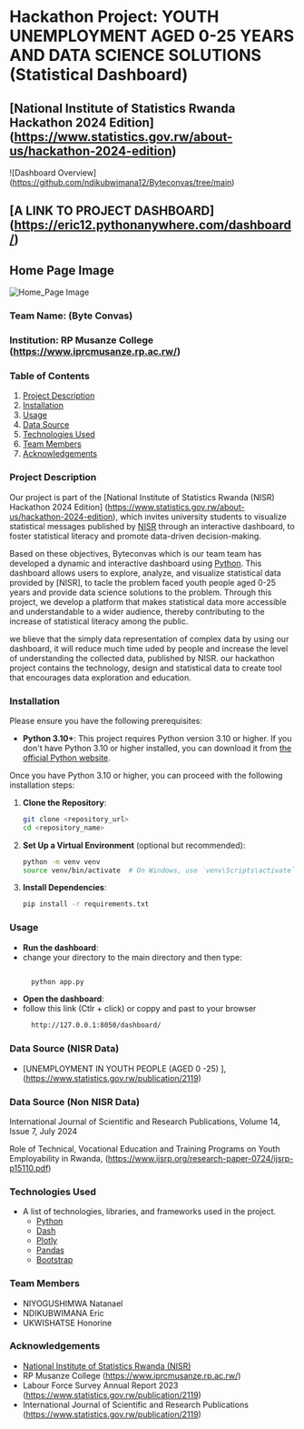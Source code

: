 # Hackathon Project: YOUTH UNEMPLOYMENT AGED 0-25 YEARS AND DATA SCIENCE SOLUTIONS (Statistical Dashboard)
## [National Institute of Statistics Rwanda Hackathon 2024 Edition] (https://www.statistics.gov.rw/about-us/hackathon-2024-edition)
![Dashboard Overview] (https://github.com/ndikubwimana12/Byteconvas/tree/main)

## [A LINK TO PROJECT DASHBOARD] (https://eric12.pythonanywhere.com/dashboard/)


## Home Page Image
![Home_Page Image](https://github.com/user-attachments/assets/994f4593-897a-4b2a-aefb-480bcb9cf4de)

### Team Name: (Byte Convas)
### Institution: RP Musanze College (https://www.iprcmusanze.rp.ac.rw/)

### Table of Contents
1. [Project Description](#project-description)
2. [Installation](#installation)
3. [Usage](#usage)
4. [Data Source](#data-source)
5. [Technologies Used](#technologies-used)
7. [Team Members](#team-members)
8. [Acknowledgements](#acknowledgements)

### Project Description
Our project is part of the [National Institute of Statistics Rwanda (NISR) Hackathon 2024 Edition] (https://www.statistics.gov.rw/about-us/hackathon-2024-edition), which invites university students to visualize statistical messages published by [NISR](https://www.statistics.gov.rw/) through an interactive dashboard, to foster statistical literacy and promote data-driven decision-making.

Based on these objectives, Byteconvas which is our team team has developed a dynamic and interactive dashboard using [Python](https://www.python.org/). This dashboard allows users to explore, analyze, and visualize statistical data provided by [NISR], to tacle the problem faced youth people aged 0-25 years and provide data science solutions to the problem. Through this project, we develop a platform that makes statistical data more accessible and understandable to a wider audience, thereby contributing to the increase of statistical literacy among the public.

we blieve that the simply data representation of complex data by using our dashboard, it will reduce much time uded by people and increase the level of understanding the collected data, published by NISR. our hackathon project contains the technology, design and statistical data to create tool that encourages data exploration and education.


### Installation
Please ensure you have the following prerequisites:

- **Python 3.10+**: This project requires Python version 3.10 or higher. If you don't have Python 3.10 or higher installed, you can download it from [the official Python website](https://www.python.org/downloads/).

Once you have Python 3.10 or higher, you can proceed with the following installation steps:

1. **Clone the Repository**:
   ```bash
   git clone <repository_url>
   cd <repository_name>

2. **Set Up a Virtual Environment** (optional but recommended):
      ```bash
      python -m venv venv
      source venv/bin/activate  # On Windows, use `venv\Scripts\activate`

3. **Install Dependencies**:
    ```bash
    pip install -r requirements.txt

### Usage
- **Run the dashboard**:
- change your directory to the main directory and then type:
  ```bash
  
    python app.py
  
- **Open the dashboard**:
- follow this link (Ctlr + click) or coppy and past to your browser
  ```bash
    http://127.0.0.1:8050/dashboard/

### Data Source (NISR Data)
- [UNEMPLOYMENT IN YOUTH PEOPLE (AGED 0 -25) ], (https://www.statistics.gov.rw/publication/2119)

### Data Source (Non NISR Data)
International Journal of Scientific and Research Publications, Volume 14, Issue 7, July 2024

Role of Technical, Vocational Education and Training
Programs on Youth Employability in Rwanda, (https://www.ijsrp.org/research-paper-0724/ijsrp-p15110.pdf)


### Technologies Used
- A list of technologies, libraries, and frameworks used in the project.
  - [Python](https://www.python.org/)
  - [Dash](https://dash.plotly.com/)
  - [Plotly](https://plotly.com/graphing-libraries/)
  - [Pandas](https://pandas.pydata.org/)
  - [Bootstrap](https://getbootstrap.com/)

### Team Members
- NIYOGUSHIMWA Natanael
- NDIKUBWIMANA Eric
- UKWISHATSE Honorine
  
### Acknowledgements
- [National Institute of Statistics Rwanda (NISR)](https://www.statistics.gov.rw/)
- RP Musanze College (https://www.iprcmusanze.rp.ac.rw/)
- Labour Force Survey Annual Report 2023 (https://www.statistics.gov.rw/publication/2119)
- International Journal of Scientific and Research Publications (https://www.statistics.gov.rw/publication/2119)



